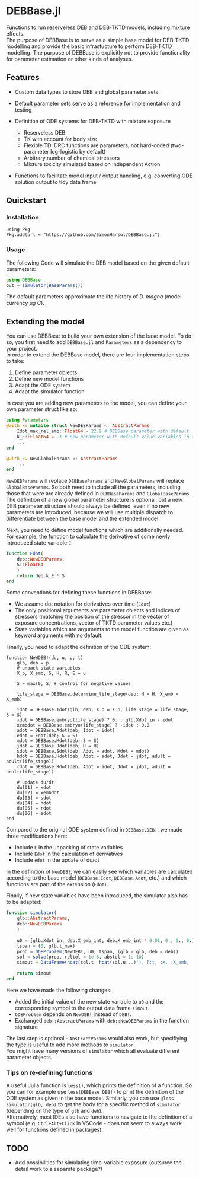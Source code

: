 # DEBBase.jl 

Functions to run reserveless DEB and DEB-TKTD models, including mixture effects. <br>
The purpose of DEBBase is to serve as a simple base model for DEB-TKTD modelling and provide 
the basic infrastucture to perform DEB-TKTD modelling. 
The purpose of DEBBase is explicitly not to provide functionality for parameter estimation or other kinds of analyses. 

## Features

- Custom data types to store DEB and global parameter sets
- Default parameter sets serve as a reference for implementation and testing
- Definition of ODE systems for DEB-TKTD with mixture exposure
    - Reserveless DEB 
    - TK with account for body size
    - Flexible TD: DRC functions are parameters, not hard-coded (two-parameter log-logistic by default)
    - Arbitrary number of chemical stressors
    - Mixture toxicity simulated based on Independent Action

- Functions to facilitate model input / output handling, e.g. converting ODE solution output to tidy data frame

## Quickstart

### Installation

```Julia#
using Pkg
Pkg.add(url = "https://github.com/SimonHansul/DEBBase.jl")
```

### Usage

The following Code will simulate the DEB model based on the given default parameters:

```Julia
using DEBBase
out = simulator(BaseParams())
```

The default parameters approximate the life history of *D. magna* (model currency $\mu g\ C$).

## Extending the model

You can use DEBBase to build your own extension of the base model. 
To do so, you first need to add `DEBBase.jl` and `Parameters` as a dependency to your project. <br>
In order to extend the DEBBase model, there are four implementation steps to take:


1. Define parameter objects
2. Define new model functions
3. Adapt the ODE system
4. Adapt the simulator function


In case you are adding new parameters to the model, 
you can define your own parameter struct like so: 
```Julia
using Parameters 
@with_kw mutable struct NewDEBParams <: AbstractParams
    Idot_max_rel_emb::Float64 = 22.9 # DEBBase parameter with default 
    k_E::Float64 = .1 # new parameter with default value variables in the model. this part ensures that mixture toxicity with arbitrary numbers of stressors can be simulated efficiently
    ...
end

@with_kw NewGlobalParams <: AbstractParams
    ...
end
```

`NewDEBParams` will replace `DEBBaseParams` and `NewGlobalParams` will replace `GlobalBaseParams`. So both need to include all the parameters, including those that were are already defined in `DEBBaseParams` and `GlobalBaseParams`. The definition of a new global parameter structure is optional, but a new DEB parameter structure should always be defined, even if no new parameters are introduced, because we will use multiple dispatch to differentiate between the base model and the extended model. <br>

Next, you need to define model functions which are additionally needed. For example, the function to calculate the derivative of some newly introduced state variable `E`:

```Julia
function Edot(
    deb::NewDEBParams;
    S::Float64
    )
    return deb.k_E * S
end
```

Some conventions for defining these functions in DEBBase:
- We assume dot notation for derivatives over time (`Edot`) 
- The only positional arguments are parameter objects and indices of stressors (matching the position of the stressor in the vector of exposure concentrations, vector of TKTD parameter values etc.)
- State variables which are arguments to the model function are given as keyword arguments with no default. <br>

Finally, you need to adapt the definition of the ODE system:

```
function NeWDEB!(du, u, p, t)
    glb, deb = p
    # unpack state variables
    X_p, X_emb, S, H, R, E = u

    S = max(0, S) # control for negative values

    life_stage = DEBBase.determine_life_stage(deb; H = H, X_emb = X_emb)
    
    idot = DEBBase.Idot(glb, deb; X_p = X_p, life_stage = life_stage, S = S)
    xdot = DEBBase.embryo(life_stage) ? 0. : glb.Xdot_in - idot
    xembdot = DEBBase.embryo(life_stage) ? -idot : 0.0
    adot = DEBBase.Adot(deb; Idot = idot)
    edot = Edot(deb; S = S)
    mdot = DEBBase.Mdot(deb; S = S)
    jdot = DEBBase.Jdot(deb; H = H)
    sdot = DEBBase.Sdot(deb; Adot = adot, Mdot = mdot) 
    hdot = DEBBase.Hdot(deb; Adot = adot, Jdot = jdot, adult = adult(life_stage))
    rdot = DEBBase.Rdot(deb; Adot = adot, Jdot = jdot, adult = adult(life_stage))

    # update du/dt
    du[01] = xdot
    du[02] = xembdot
    du[03] = sdot
    du[04] = hdot
    du[05] = rdot
    du[06] = edot
end
```

Compared to the original ODE system defined in `DEBBase.DEB!`, we made three modifications here: 

- Include `E` in the unpacking of state variables 
- Include `Edot` in the calculation of derivatives
- Include `edot` in the update of du/dt

In the definition of `NewDEB!`, we can easily see which variables are calculated according to the base model (`DEBBase.Idot`, `DEBBase.Adot`, etc.) and which functions are part of the extension (`Edot`). <br>


Finally, if new state variables have been introduced, the simulator also has to be adapted:

```Julia
function simulator(
    glb::AbstractParams,
    deb::NewDEBParams
    )
    
    u0 = [glb.Xdot_in, deb.X_emb_int, deb.X_emb_int * 0.01, 0., 0., 0.]
    tspan = (0, glb.t_max)
    prob = ODEProblem(NewDEB!, u0, tspan, (glb = glb, deb = deb))
    sol = solve(prob, reltol = 1e-6, abstol = 1e-10)
    simout = DataFrame(hcat(sol.t, hcat(sol.u...)'), [:t, :X, :X_emb, :S, :H, :R, :E])

    return simout
end
```

Here we have made the following changes:

- Added the initial value of the new state variable to `u0` and the corresponding symbol to the output data frame `simout`. 
- `ODEProblem` depends on `NewDEB!` instead of `DEB!`. <br>
- Exchanged `deb::AbstractParams` with `deb::NewDEBParams` in the function signature

The last step is optional - `AbstractParams` would also work, but specifiying the type is useful to add more methods to `simulator`.  
You might have many versions of `simulator` which all evaluate different parameter objects. 

### Tips on re-defining functions

A useful Julia function is `less()`, which prints the definition of a function. 
So you can for example use `less(DEBBase.DEB!)` to print the definition of the ODE system as given in the base model. 
Similarly, you can use `@less simulator(glb, deb)` to get the body for a specific method of `simulator` (depending on the type of `glb` and `deb`). <br>
Alternatively, most IDEs also have functions to navigate to the definition of a symbol (e.g. `Ctrl+Alt+Click` in VSCode - does not seem to always work well for functions defined in packages).

## TODO

- Add possibilities for simulating time-variable exposure (outsurce the detail work to a separate package?)